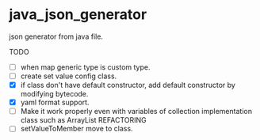 # java_json_generator
json generator from java file.

TODO
- [ ] when map generic type is custom type.
- [ ] create set value config class.
- [x] if class don't have default constructor, add default constructor by modifying bytecode.
- [x] yaml format support.
- [ ] Make it work properly even with variables of collection implementation class such as ArrayList
REFACTORING
- [ ] setValueToMember move to class.
